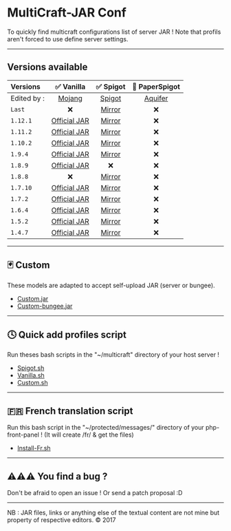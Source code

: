 MultiCraft-JAR Conf
=====
To quickly find multicraft configurations list of server JAR !
Note that profils aren't forced to use define server settings.

-----
Versions available
-----

| Versions | ✅ Vanilla | ✅ Spigot | 🔨 PaperSpigot |
| :--------|:----------:|:---------:|:--------------:|
| Edited by : |[Mojang](https://mojang.com)|[Spigot](https://spigotmc.org)|[Aquifer](https://aquifermc.org)| 
| `Last`|❌|[Mirror](https://raw.githubusercontent.com/ValentinTh/MultiCraft-JAR-Conf/master/spigot/spigot-x-latest.jar.conf)|❌|
|`1.12.1`|[Official JAR](https://raw.githubusercontent.com/ValentinTh/MultiCraft-JAR-Conf/master/vanilla/vanilla-1.12.1.jar.conf)|[Mirror](https://raw.githubusercontent.com/ValentinTh/MultiCraft-JAR-Conf/master/spigot/spigot-1.12.1.jar.conf)|❌|
|`1.11.2`|[Official JAR](https://raw.githubusercontent.com/ValentinTh/MultiCraft-JAR-Conf/master/vanilla/vanilla-1.11.2.jar.conf)|[Mirror](https://raw.githubusercontent.com/ValentinTh/MultiCraft-JAR-Conf/master/spigot/spigot-1.11.2.jar.conf)|❌|
|`1.10.2`|[Official JAR](https://raw.githubusercontent.com/ValentinTh/MultiCraft-JAR-Conf/master/vanilla/vanilla-1.10.2.jar.conf)|[Mirror](https://raw.githubusercontent.com/ValentinTh/MultiCraft-JAR-Conf/master/spigot/spigot-1.10.2.jar.conf)|❌|
|`1.9.4`|[Official JAR](https://raw.githubusercontent.com/ValentinTh/MultiCraft-JAR-Conf/master/vanilla/vanilla-1.9.4.jar.conf)|[Mirror](https://raw.githubusercontent.com/ValentinTh/MultiCraft-JAR-Conf/master/spigot/spigot-1.9.4.jar.conf)|❌|
|`1.8.9`|[Official JAR](https://raw.githubusercontent.com/ValentinTh/MultiCraft-JAR-Conf/master/vanilla/vanilla-1.8.9.jar.conf)|❌|❌|
|`1.8.8`|❌|[Mirror](https://raw.githubusercontent.com/ValentinTh/MultiCraft-JAR-Conf/master/spigot/spigot-1.8.8.jar.conf)|❌|
|`1.7.10`|[Official JAR](https://raw.githubusercontent.com/ValentinTh/MultiCraft-JAR-Conf/master/vanilla/vanilla-1.7.10.jar.conf)|[Mirror](https://raw.githubusercontent.com/ValentinTh/MultiCraft-JAR-Conf/master/spigot/spigot-1.7.10.jar.conf)|❌|
|`1.7.2`|[Official JAR](https://raw.githubusercontent.com/ValentinTh/MultiCraft-JAR-Conf/master/vanilla/vanilla-1.7.2.jar.conf)|[Mirror](https://raw.githubusercontent.com/ValentinTh/MultiCraft-JAR-Conf/master/spigot/spigot-1.7.2.jar.conf)|❌|
|`1.6.4`|[Official JAR](https://raw.githubusercontent.com/ValentinTh/MultiCraft-JAR-Conf/master/vanilla/vanilla-1.6.4.jar.conf)|[Mirror](https://raw.githubusercontent.com/ValentinTh/MultiCraft-JAR-Conf/master/spigot/spigot-1.6.4.jar.conf)|❌||
|`1.5.2`|[Official JAR](https://raw.githubusercontent.com/ValentinTh/MultiCraft-JAR-Conf/master/vanilla/vanilla-1.5.2.jar.conf)|[Mirror](https://raw.githubusercontent.com/ValentinTh/MultiCraft-JAR-Conf/master/spigot/spigot-1.5.2.jar.conf)|❌|
|`1.4.7`|[Official JAR](https://raw.githubusercontent.com/ValentinTh/MultiCraft-JAR-Conf/master/vanilla/vanilla-1.4.7.jar.conf)|[Mirror](https://raw.githubusercontent.com/ValentinTh/MultiCraft-JAR-Conf/master/spigot/spigot-1.4.7.jar.conf)|❌|
----
🃏 Custom
-----
These models are adapted to accept self-upload JAR (server or bungee).
* [Custom.jar](https://raw.githubusercontent.com/ValentinTh/MultiCraft-JAR-Conf/master/custom/custom.jar.conf)
* [Custom-bungee.jar](https://raw.githubusercontent.com/ValentinTh/MultiCraft-JAR-Conf/master/custom/custom-bungee.jar.conf)
-----
🕓 Quick add profiles script
-----
Run theses bash scripts in the "~/multicraft" directory of your host server !
* [Spigot.sh](https://raw.githubusercontent.com/ValentinTh/MultiCraft-JAR-Conf/master/spigot/spigot.sh)
* [Vanilla.sh](https://raw.githubusercontent.com/ValentinTh/MultiCraft-JAR-Conf/master/vanilla/vanilla.sh)
* [Custom.sh](https://raw.githubusercontent.com/ValentinTh/MultiCraft-JAR-Conf/master/custom/custom.sh)
-----
🇫🇷 French translation script
-----
Run this bash script in the "~/protected/messages/" directory of your php-front-panel ! (It will create /fr/ & get the files)
* [Install-Fr.sh](https://raw.githubusercontent.com/ValentinTh/MultiCraft-JAR-Conf/master/translate/install-fr.sh)
-----
⚠️⚠️⚠️ You find a bug ?
-----
Don't be afraid to open an issue !
Or send a patch proposal :D

-----
NB : JAR files, links or anything else of the textual content are not mine but property of respective editors.
© 2017
